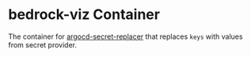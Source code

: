 # bedrock-viz Container
The container for [argocd-secret-replacer](https://github.com/mmalyska/argocd-secret-replacer) that replaces `keys` with values from secret provider.
